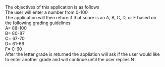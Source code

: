The objectives of this application is as follows<br>
The user will enter a number from 0-100<br>
The application will then return if that score is an A, B, C, D, or F based on the following grading guidelines<br>
A= 88-100<br>
B= 80-87<br>
C= 67-70<br>
D= 61-66<br>
F= 0-60<br>
After the letter grade is returned the appliation will ask if the user would like to enter another grade and will continue until the user replies N



